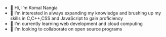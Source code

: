 - 👋 Hi, I’m Komal Nangia
- 👀 I’m interested in always expanding my knowledge and brushing up my skills in C,C++,CSS and JavaScript to gain proficiency
- 🌱 I’m currently learning web development and cloud computing
- 💞️ I’m looking to collaborate on open source programs
 

<!---
Komal-N19/Komal-N19 is a ✨ special ✨ repository because its `README.md` (this file) appears on your GitHub profile.
You can click the Preview link to take a look at your changes.
--->
